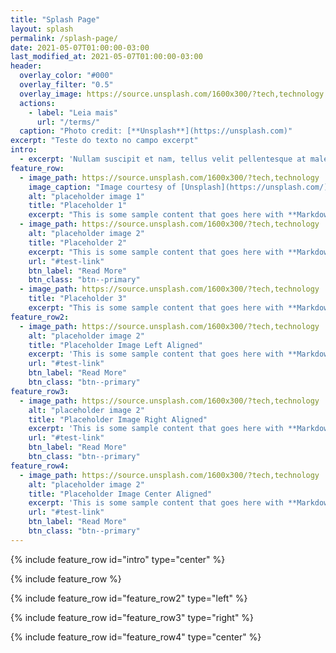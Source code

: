 ```yaml
---
title: "Splash Page"
layout: splash
permalink: /splash-page/
date: 2021-05-07T01:00:00-03:00
last_modified_at: 2021-05-07T01:00:00-03:00
header:
  overlay_color: "#000"
  overlay_filter: "0.5"
  overlay_image: https://source.unsplash.com/1600x300/?tech,technology
  actions:
    - label: "Leia mais"
      url: "/terms/"
  caption: "Photo credit: [**Unsplash**](https://unsplash.com)"
excerpt: "Teste do texto no campo excerpt"
intro: 
  - excerpt: 'Nullam suscipit et nam, tellus velit pellentesque at malesuada, enim eaque. Quis nulla, netus tempor in diam gravida tincidunt, *proin faucibus* voluptate felis id sollicitudin. Centered with `type="center"`'
feature_row:
  - image_path: https://source.unsplash.com/1600x300/?tech,technology
    image_caption: "Image courtesy of [Unsplash](https://unsplash.com/)"
    alt: "placeholder image 1"
    title: "Placeholder 1"
    excerpt: "This is some sample content that goes here with **Markdown** formatting."
  - image_path: https://source.unsplash.com/1600x300/?tech,technology
    alt: "placeholder image 2"
    title: "Placeholder 2"
    excerpt: "This is some sample content that goes here with **Markdown** formatting."
    url: "#test-link"
    btn_label: "Read More"
    btn_class: "btn--primary"
  - image_path: https://source.unsplash.com/1600x300/?tech,technology
    title: "Placeholder 3"
    excerpt: "This is some sample content that goes here with **Markdown** formatting."
feature_row2:
  - image_path: https://source.unsplash.com/1600x300/?tech,technology
    alt: "placeholder image 2"
    title: "Placeholder Image Left Aligned"
    excerpt: 'This is some sample content that goes here with **Markdown** formatting. Left aligned with `type="left"`'
    url: "#test-link"
    btn_label: "Read More"
    btn_class: "btn--primary"
feature_row3:
  - image_path: https://source.unsplash.com/1600x300/?tech,technology
    alt: "placeholder image 2"
    title: "Placeholder Image Right Aligned"
    excerpt: 'This is some sample content that goes here with **Markdown** formatting. Right aligned with `type="right"`'
    url: "#test-link"
    btn_label: "Read More"
    btn_class: "btn--primary"
feature_row4:
  - image_path: https://source.unsplash.com/1600x300/?tech,technology
    alt: "placeholder image 2"
    title: "Placeholder Image Center Aligned"
    excerpt: 'This is some sample content that goes here with **Markdown** formatting. Centered with `type="center"`'
    url: "#test-link"
    btn_label: "Read More"
    btn_class: "btn--primary"
---
```


{% include feature_row id="intro" type="center" %}

{% include feature_row %}

{% include feature_row id="feature_row2" type="left" %}

{% include feature_row id="feature_row3" type="right" %}

{% include feature_row id="feature_row4" type="center" %}
